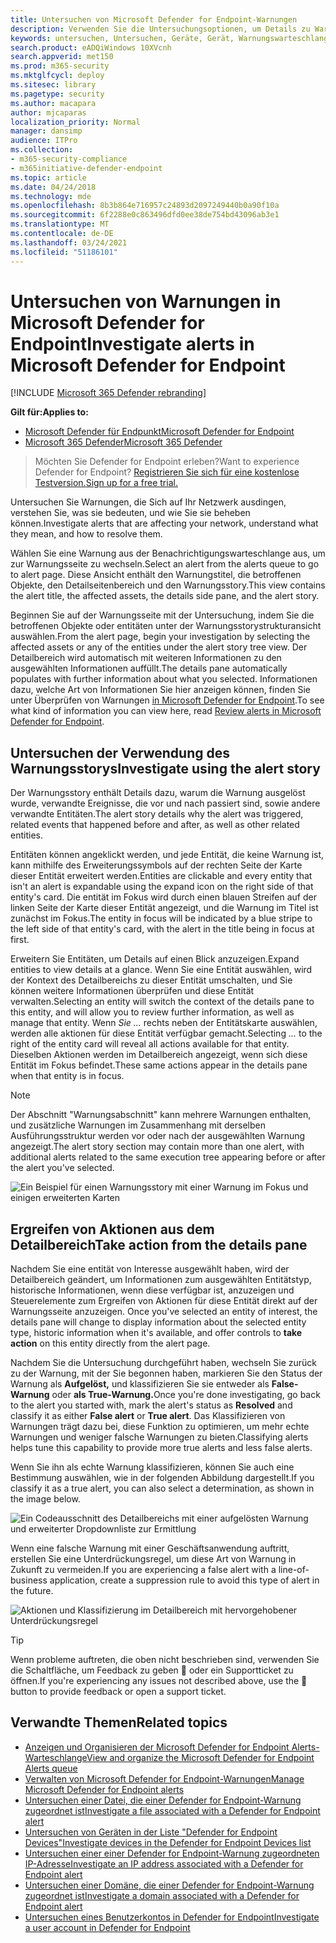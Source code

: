 ```yaml
---
title: Untersuchen von Microsoft Defender for Endpoint-Warnungen
description: Verwenden Sie die Untersuchungsoptionen, um Details zu Warnungen zu erhalten, die ihr Netzwerk betreffen, was sie bedeuten und wie Sie diese beheben können.
keywords: untersuchen, Untersuchen, Geräte, Gerät, Warnungswarteschlange, Dashboard, IP-Adresse, Datei, Übermitteln, Übermittlungen, Tiefe Analyse, Zeitachse, Suche, Domäne, URL, IP
search.product: eADQiWindows 10XVcnh
search.appverid: met150
ms.prod: m365-security
ms.mktglfcycl: deploy
ms.sitesec: library
ms.pagetype: security
ms.author: macapara
author: mjcaparas
localization_priority: Normal
manager: dansimp
audience: ITPro
ms.collection:
- m365-security-compliance
- m365initiative-defender-endpoint
ms.topic: article
ms.date: 04/24/2018
ms.technology: mde
ms.openlocfilehash: 8b3b864e716957c24893d2097249440b0a90f10a
ms.sourcegitcommit: 6f2288e0c863496dfd0ee38de754bd43096ab3e1
ms.translationtype: MT
ms.contentlocale: de-DE
ms.lasthandoff: 03/24/2021
ms.locfileid: "51186101"
---
```

# <a name="investigate-alerts-in-microsoft-defender-for-endpoint"></a><span data-ttu-id="7a9d8-104">Untersuchen von Warnungen in Microsoft Defender for Endpoint</span><span class="sxs-lookup"><span data-stu-id="7a9d8-104">Investigate alerts in Microsoft Defender for Endpoint</span></span>

[!INCLUDE [Microsoft 365 Defender rebranding](../../includes/microsoft-defender.md)]

<span data-ttu-id="7a9d8-105">**Gilt für:**</span><span class="sxs-lookup"><span data-stu-id="7a9d8-105">**Applies to:**</span></span>
- [<span data-ttu-id="7a9d8-106">Microsoft Defender für Endpunkt</span><span class="sxs-lookup"><span data-stu-id="7a9d8-106">Microsoft Defender for Endpoint</span></span>](https://go.microsoft.com/fwlink/p/?linkid=2154037)
- [<span data-ttu-id="7a9d8-107">Microsoft 365 Defender</span><span class="sxs-lookup"><span data-stu-id="7a9d8-107">Microsoft 365 Defender</span></span>](https://go.microsoft.com/fwlink/?linkid=2118804)

><span data-ttu-id="7a9d8-108">Möchten Sie Defender for Endpoint erleben?</span><span class="sxs-lookup"><span data-stu-id="7a9d8-108">Want to experience Defender for Endpoint?</span></span> [<span data-ttu-id="7a9d8-109">Registrieren Sie sich für eine kostenlose Testversion.</span><span class="sxs-lookup"><span data-stu-id="7a9d8-109">Sign up for a free trial.</span></span>](https://www.microsoft.com/microsoft-365/windows/microsoft-defender-atp?ocid=docs-wdatp-investigatealerts-abovefoldlink) 

<span data-ttu-id="7a9d8-110">Untersuchen Sie Warnungen, die Sich auf Ihr Netzwerk ausdingen, verstehen Sie, was sie bedeuten, und wie Sie sie beheben können.</span><span class="sxs-lookup"><span data-stu-id="7a9d8-110">Investigate alerts that are affecting your network, understand what they mean, and how to resolve them.</span></span>

<span data-ttu-id="7a9d8-111">Wählen Sie eine Warnung aus der Benachrichtigungswarteschlange aus, um zur Warnungsseite zu wechseln.</span><span class="sxs-lookup"><span data-stu-id="7a9d8-111">Select an alert from the alerts queue to go to alert page.</span></span> <span data-ttu-id="7a9d8-112">Diese Ansicht enthält den Warnungstitel, die betroffenen Objekte, den Detailseitenbereich und den Warnungsstory.</span><span class="sxs-lookup"><span data-stu-id="7a9d8-112">This view contains the alert title, the affected assets, the details side pane, and the alert story.</span></span>

<span data-ttu-id="7a9d8-113">Beginnen Sie auf der Warnungsseite mit der Untersuchung, indem Sie die betroffenen Objekte oder entitäten unter der Warnungsstorystrukturansicht auswählen.</span><span class="sxs-lookup"><span data-stu-id="7a9d8-113">From the alert page, begin your investigation by selecting the affected assets or any of the entities under the alert story tree view.</span></span> <span data-ttu-id="7a9d8-114">Der Detailbereich wird automatisch mit weiteren Informationen zu den ausgewählten Informationen auffüllt.</span><span class="sxs-lookup"><span data-stu-id="7a9d8-114">The details pane automatically populates with further information about what you selected.</span></span> <span data-ttu-id="7a9d8-115">Informationen dazu, welche Art von Informationen Sie hier anzeigen können, finden Sie unter Überprüfen von Warnungen [in Microsoft Defender for Endpoint](https://docs.microsoft.com/microsoft-365/security/defender-endpoint/review-alerts).</span><span class="sxs-lookup"><span data-stu-id="7a9d8-115">To see what kind of information you can view here, read [Review alerts in Microsoft Defender for Endpoint](https://docs.microsoft.com/microsoft-365/security/defender-endpoint/review-alerts).</span></span>

## <a name="investigate-using-the-alert-story"></a><span data-ttu-id="7a9d8-116">Untersuchen der Verwendung des Warnungsstorys</span><span class="sxs-lookup"><span data-stu-id="7a9d8-116">Investigate using the alert story</span></span>

<span data-ttu-id="7a9d8-117">Der Warnungsstory enthält Details dazu, warum die Warnung ausgelöst wurde, verwandte Ereignisse, die vor und nach passiert sind, sowie andere verwandte Entitäten.</span><span class="sxs-lookup"><span data-stu-id="7a9d8-117">The alert story details why the alert was triggered, related events that happened before and after, as well as other related entities.</span></span>

<span data-ttu-id="7a9d8-118">Entitäten können angeklickt werden, und jede Entität, die keine Warnung ist, kann mithilfe des Erweiterungssymbols auf der rechten Seite der Karte dieser Entität erweitert werden.</span><span class="sxs-lookup"><span data-stu-id="7a9d8-118">Entities are clickable and every entity that isn't an alert is expandable using the expand icon on the right side of that entity's card.</span></span> <span data-ttu-id="7a9d8-119">Die entität im Fokus wird durch einen blauen Streifen auf der linken Seite der Karte dieser Entität angezeigt, und die Warnung im Titel ist zunächst im Fokus.</span><span class="sxs-lookup"><span data-stu-id="7a9d8-119">The entity in focus will be indicated by a blue stripe to the left side of that entity's card, with the alert in the title being in focus at first.</span></span>

<span data-ttu-id="7a9d8-120">Erweitern Sie Entitäten, um Details auf einen Blick anzuzeigen.</span><span class="sxs-lookup"><span data-stu-id="7a9d8-120">Expand entities to view details at a glance.</span></span> <span data-ttu-id="7a9d8-121">Wenn Sie eine Entität auswählen, wird der Kontext des Detailbereichs zu dieser Entität umschalten, und Sie können weitere Informationen überprüfen und diese Entität verwalten.</span><span class="sxs-lookup"><span data-stu-id="7a9d8-121">Selecting an entity will switch the context of the details pane to this entity, and will allow you to review further information, as well as manage that entity.</span></span> <span data-ttu-id="7a9d8-122">Wenn *Sie ...* rechts neben der Entitätskarte auswählen, werden alle aktionen für diese Entität verfügbar gemacht.</span><span class="sxs-lookup"><span data-stu-id="7a9d8-122">Selecting *...* to the right of the entity card will reveal all actions available for that entity.</span></span> <span data-ttu-id="7a9d8-123">Dieselben Aktionen werden im Detailbereich angezeigt, wenn sich diese Entität im Fokus befindet.</span><span class="sxs-lookup"><span data-stu-id="7a9d8-123">These same actions appear in the details pane when that entity is in focus.</span></span>

> [!NOTE]
> <span data-ttu-id="7a9d8-124">Der Abschnitt "Warnungsabschnitt" kann mehrere Warnungen enthalten, und zusätzliche Warnungen im Zusammenhang mit derselben Ausführungsstruktur werden vor oder nach der ausgewählten Warnung angezeigt.</span><span class="sxs-lookup"><span data-stu-id="7a9d8-124">The alert story section may contain more than one alert, with additional alerts related to the same execution tree appearing before or after the alert you've selected.</span></span>

![Ein Beispiel für einen Warnungsstory mit einer Warnung im Fokus und einigen erweiterten Karten](images/alert-story-tree.png)

## <a name="take-action-from-the-details-pane"></a><span data-ttu-id="7a9d8-126">Ergreifen von Aktionen aus dem Detailbereich</span><span class="sxs-lookup"><span data-stu-id="7a9d8-126">Take action from the details pane</span></span>

<span data-ttu-id="7a9d8-127">Nachdem Sie eine entität von Interesse ausgewählt haben, wird der Detailbereich geändert, um Informationen zum ausgewählten Entitätstyp, historische Informationen, wenn diese verfügbar ist, anzuzeigen und Steuerelemente zum Ergreifen von Aktionen für diese Entität direkt auf der Warnungsseite anzuzeigen. </span><span class="sxs-lookup"><span data-stu-id="7a9d8-127">Once you've selected an entity of interest, the details pane will change to display information about the selected entity type, historic information when it's available, and offer controls to **take action** on this entity directly from the alert page.</span></span>

<span data-ttu-id="7a9d8-128">Nachdem Sie die Untersuchung durchgeführt haben, wechseln Sie zurück zu der Warnung, mit der Sie begonnen haben, markieren Sie den Status der Warnung als **Aufgelöst,** und klassifizieren Sie sie entweder als **False-Warnung** oder **als True-Warnung.**</span><span class="sxs-lookup"><span data-stu-id="7a9d8-128">Once you're done investigating, go back to the alert you started with, mark the alert's status as **Resolved** and classify it as either **False alert** or **True alert**.</span></span> <span data-ttu-id="7a9d8-129">Das Klassifizieren von Warnungen trägt dazu bei, diese Funktion zu optimieren, um mehr echte Warnungen und weniger falsche Warnungen zu bieten.</span><span class="sxs-lookup"><span data-stu-id="7a9d8-129">Classifying alerts helps tune this capability to provide more true alerts and less false alerts.</span></span>

<span data-ttu-id="7a9d8-130">Wenn Sie ihn als echte Warnung klassifizieren, können Sie auch eine Bestimmung auswählen, wie in der folgenden Abbildung dargestellt.</span><span class="sxs-lookup"><span data-stu-id="7a9d8-130">If you classify it as a true alert, you can also select a determination, as shown in the image below.</span></span>

![Ein Codeausschnitt des Detailbereichs mit einer aufgelösten Warnung und erweiterter Dropdownliste zur Ermittlung](images/alert-details-resolved-true.png)

<span data-ttu-id="7a9d8-132">Wenn eine falsche Warnung mit einer Geschäftsanwendung auftritt, erstellen Sie eine Unterdrückungsregel, um diese Art von Warnung in Zukunft zu vermeiden.</span><span class="sxs-lookup"><span data-stu-id="7a9d8-132">If you are experiencing a false alert with a line-of-business application, create a suppression rule to avoid this type of alert in the future.</span></span>

![Aktionen und Klassifizierung im Detailbereich mit hervorgehobener Unterdrückungsregel](images/alert-false-suppression-rule.png)

> [!TIP]
> <span data-ttu-id="7a9d8-134">Wenn probleme auftreten, die oben nicht beschrieben sind, verwenden Sie die Schaltfläche, um Feedback zu geben 🙂 oder ein Supportticket zu öffnen.</span><span class="sxs-lookup"><span data-stu-id="7a9d8-134">If you're experiencing any issues not described above, use the 🙂 button to provide feedback or open a support ticket.</span></span>


## <a name="related-topics"></a><span data-ttu-id="7a9d8-135">Verwandte Themen</span><span class="sxs-lookup"><span data-stu-id="7a9d8-135">Related topics</span></span>
- [<span data-ttu-id="7a9d8-136">Anzeigen und Organisieren der Microsoft Defender for Endpoint Alerts-Warteschlange</span><span class="sxs-lookup"><span data-stu-id="7a9d8-136">View and organize the Microsoft Defender for Endpoint Alerts queue</span></span>](alerts-queue.md)
- [<span data-ttu-id="7a9d8-137">Verwalten von Microsoft Defender for Endpoint-Warnungen</span><span class="sxs-lookup"><span data-stu-id="7a9d8-137">Manage Microsoft Defender for Endpoint alerts</span></span>](manage-alerts.md)
- [<span data-ttu-id="7a9d8-138">Untersuchen einer Datei, die einer Defender for Endpoint-Warnung zugeordnet ist</span><span class="sxs-lookup"><span data-stu-id="7a9d8-138">Investigate a file associated with a Defender for Endpoint alert</span></span>](investigate-files.md)
- [<span data-ttu-id="7a9d8-139">Untersuchen von Geräten in der Liste "Defender for Endpoint Devices"</span><span class="sxs-lookup"><span data-stu-id="7a9d8-139">Investigate devices in the Defender for Endpoint Devices list</span></span>](investigate-machines.md)
- [<span data-ttu-id="7a9d8-140">Untersuchen einer einer Defender for Endpoint-Warnung zugeordneten IP-Adresse</span><span class="sxs-lookup"><span data-stu-id="7a9d8-140">Investigate an IP address associated with a Defender for Endpoint alert</span></span>](investigate-ip.md)
- [<span data-ttu-id="7a9d8-141">Untersuchen einer Domäne, die einer Defender for Endpoint-Warnung zugeordnet ist</span><span class="sxs-lookup"><span data-stu-id="7a9d8-141">Investigate a domain associated with a Defender for Endpoint alert</span></span>](investigate-domain.md)
- [<span data-ttu-id="7a9d8-142">Untersuchen eines Benutzerkontos in Defender for Endpoint</span><span class="sxs-lookup"><span data-stu-id="7a9d8-142">Investigate a user account in Defender for Endpoint</span></span>](investigate-user.md)


